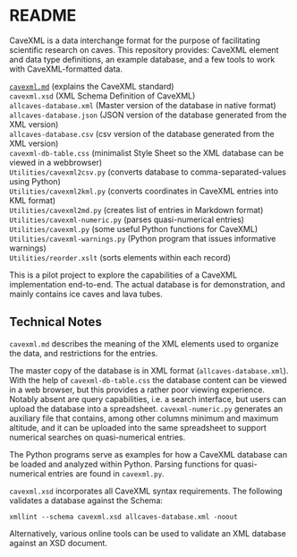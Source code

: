 README
======

CaveXML is a data interchange format for the purpose of facilitating scientific research on caves. This repository provides: CaveXML element and data type definitions, an example database, and a few tools to work with CaveXML-formatted data.  


   [`cavexml.md`](./cavexml.md)	  (explains the CaveXML standard)  
   `cavexml.xsd`		  (XML Schema Definition of CaveXML)  
   `allcaves-database.xml`  (Master version of the database in native format)  
   `allcaves-database.json` (JSON version of the database generated from the XML version)  
   `allcaves-database.csv`  (csv version of the database generated from the XML version)  
   `cavexml-db-table.css`	  (minimalist Style Sheet so the XML database can be viewed in a webbrowser)  
   `Utilities/cavexml2csv.py`         (converts database to comma-separated-values using Python)  
   `Utilities/cavexml2kml.py`	  (converts coordinates in CaveXML entries into KML format)  
   `Utilities/cavexml2md.py`         (creates list of entries in Markdown format)  
   `Utilities/cavexml-numeric.py`	    (parses quasi-numerical entries)  
   `Utilities/cavexml.py`	    (some useful Python functions for CaveXML)  
   `Utilities/cavexml-warnings.py`   (Python program that issues informative warnings)   
   `Utilities/reorder.xslt`    		 (sorts elements within each record)  
       

This is a pilot project to explore the capabilities of a CaveXML implementation end-to-end. The actual database is for demonstration, and mainly contains ice caves and lava tubes.


## Technical Notes

`cavexml.md` describes the meaning of the XML elements used to organize the data, and restrictions for the entries.

The master copy of the database is in XML format (`allcaves-database.xml`). With the help of `cavexml-db-table.css` the database content can be viewed in a web browser, but this provides a rather poor viewing experience.
Notably absent are query capabilities, i.e. a search interface, but users can upload the database into a spreadsheet. `cavexml-numeric.py` generates an auxiliary file that contains, among other columns minimum and maximum altitude, and it can be uploaded into the same spreadsheet to support numerical searches on quasi-numerical entries.  

The Python programs serve as examples for how a CaveXML database can be loaded and analyzed within Python. Parsing functions for quasi-numerical entries are found in `cavexml.py`.

`cavexml.xsd` incorporates all CaveXML syntax requirements. The following validates a database against the Schema:  

    xmllint --schema cavexml.xsd allcaves-database.xml -noout  

Alternatively, various online tools can be used to validate an XML database against an XSD document.  


